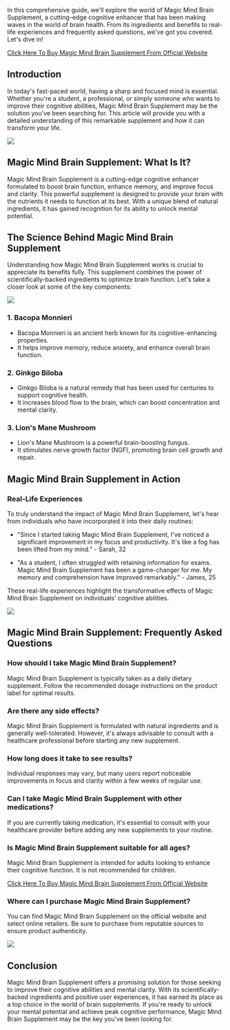 In this comprehensive guide, we'll explore the world of Magic Mind Brain Supplement, a cutting-edge cognitive enhancer that has been making waves in the world of brain health. From its ingredients and benefits to real-life experiences and frequently asked questions, we've got you covered. Let's dive in!

[Click Here To Buy Magic Mind Brain Supplement From Official Website](https://www.glitco.com/get-magic-mind-brain-supplement)

Introduction
------------

In today's fast-paced world, having a sharp and focused mind is essential. Whether you're a student, a professional, or simply someone who wants to improve their cognitive abilities, Magic Mind Brain Supplement may be the solution you've been searching for. This article will provide you with a detailed understanding of this remarkable supplement and how it can transform your life.

[![](https://blogger.googleusercontent.com/img/b/R29vZ2xl/AVvXsEjRwXv6Mb8IQNy7bKhcO8chlUd9qqQ4MuGOoHo8Q4hQjl8y6fu_Boq2vf5xc2D5qZMkJbij27UOKSg-GEavv80xtPUuQxqvNJE1XA9BvvwPo7q0BOJedFvf4kqx0uVTr29OKhX1MaxQqGHnuFPmumpacwElhvWXfYU1AIIC9hQlLeeykmXkFnWwdm7xGfw/w640-h324/Screenshot%20(1362).png)](https://www.glitco.com/get-magic-mind-brain-supplement)

Magic Mind Brain Supplement: What Is It?
----------------------------------------

Magic Mind Brain Supplement is a cutting-edge cognitive enhancer formulated to boost brain function, enhance memory, and improve focus and clarity. This powerful supplement is designed to provide your brain with the nutrients it needs to function at its best. With a unique blend of natural ingredients, it has gained recognition for its ability to unlock mental potential.

The Science Behind Magic Mind Brain Supplement
----------------------------------------------

Understanding how Magic Mind Brain Supplement works is crucial to appreciate its benefits fully. This supplement combines the power of scientifically-backed ingredients to optimize brain function. Let's take a closer look at some of the key components:

[![](https://blogger.googleusercontent.com/img/b/R29vZ2xl/AVvXsEgiiW5tNkevI_9HeO-zcqmmxWOwYC_7pnj4gBljnEaij1xeUrtpqG3SNa0PQQAZ4HxmXib4kdU7njP3k-cl0qPT-taviUa8AeZB7y0zbuJxgfITyzAL-ymlVFPr24cBt2Jg4k_RBNIUek85Rdq67P6R1X0dEOPmqrt139cGvn7tGtgGdYof3TYf3LCQkVs/w640-h356/Screenshot%20(1363).png)](https://www.glitco.com/get-magic-mind-brain-supplement)

### 1\. Bacopa Monnieri

*   Bacopa Monnieri is an ancient herb known for its cognitive-enhancing properties.
*   It helps improve memory, reduce anxiety, and enhance overall brain function.

### 2\. Ginkgo Biloba

*   Ginkgo Biloba is a natural remedy that has been used for centuries to support cognitive health.
*   It increases blood flow to the brain, which can boost concentration and mental clarity.

### 3\. Lion's Mane Mushroom

*   Lion's Mane Mushroom is a powerful brain-boosting fungus.
*   It stimulates nerve growth factor (NGF), promoting brain cell growth and repair.

Magic Mind Brain Supplement in Action
-------------------------------------

### Real-Life Experiences

To truly understand the impact of Magic Mind Brain Supplement, let's hear from individuals who have incorporated it into their daily routines:

*   "Since I started taking Magic Mind Brain Supplement, I've noticed a significant improvement in my focus and productivity. It's like a fog has been lifted from my mind." - Sarah, 32
    
*   "As a student, I often struggled with retaining information for exams. Magic Mind Brain Supplement has been a game-changer for me. My memory and comprehension have improved remarkably." - James, 25
    

These real-life experiences highlight the transformative effects of Magic Mind Brain Supplement on individuals' cognitive abilities.

[![](https://blogger.googleusercontent.com/img/b/R29vZ2xl/AVvXsEi47jp8dxHljC1xSUtQHx74BFpxZvNmKQ16_vAUGZbfr2Tg3aiFEYfVl10kdyRskpvStVPyPmcBZhF4lnLlGcH0L47f77gqPFQSTc-NUESK6oxIyP3mDGMvDCBHNJ4TMC-i-H8FRtFyWqU6YFDIhpnpmXhj2OLURjBTLPVOhsII-CK7EAfs1pO5yCIghG4/w640-h260/Screenshot%20(1364).png)](https://www.glitco.com/get-magic-mind-brain-supplement)

Magic Mind Brain Supplement: Frequently Asked Questions
-------------------------------------------------------

### How should I take Magic Mind Brain Supplement?

Magic Mind Brain Supplement is typically taken as a daily dietary supplement. Follow the recommended dosage instructions on the product label for optimal results.

### Are there any side effects?

Magic Mind Brain Supplement is formulated with natural ingredients and is generally well-tolerated. However, it's always advisable to consult with a healthcare professional before starting any new supplement.

### How long does it take to see results?

Individual responses may vary, but many users report noticeable improvements in focus and clarity within a few weeks of regular use.

### Can I take Magic Mind Brain Supplement with other medications?

If you are currently taking medication, it's essential to consult with your healthcare provider before adding any new supplements to your routine.

### Is Magic Mind Brain Supplement suitable for all ages?

Magic Mind Brain Supplement is intended for adults looking to enhance their cognitive function. It is not recommended for children.

[Click Here To Buy Magic Mind Brain Supplement From Official Website](https://www.glitco.com/get-magic-mind-brain-supplement)

### Where can I purchase Magic Mind Brain Supplement?

You can find Magic Mind Brain Supplement on the official website and select online retailers. Be sure to purchase from reputable sources to ensure product authenticity.

[![](https://blogger.googleusercontent.com/img/b/R29vZ2xl/AVvXsEjc3hK1YKy_F3PkCBfFhtth5qvJ0vwETXdWkI2BHNNdjsnbwDN88aR3F876Uw9OV8JOiPSP2RBTd67dqdfvELKvSOO3-XTHYSSrca2sIwcVBzpYoxtctZQyWXQy2sLJtZTRWLjmhaTJ_CKvvshpPzN4FkM5wo_g3g6OoeFQIij28oaGZ5883eCCwuLv-7A/w640-h192/Screenshot%20(1365).png)](https://www.glitco.com/get-magic-mind-brain-supplement)

Conclusion
----------

Magic Mind Brain Supplement offers a promising solution for those seeking to improve their cognitive abilities and mental clarity. With its scientifically-backed ingredients and positive user experiences, it has earned its place as a top choice in the world of brain supplements. If you're ready to unlock your mental potential and achieve peak cognitive performance, Magic Mind Brain Supplement may be the key you've been looking for.
